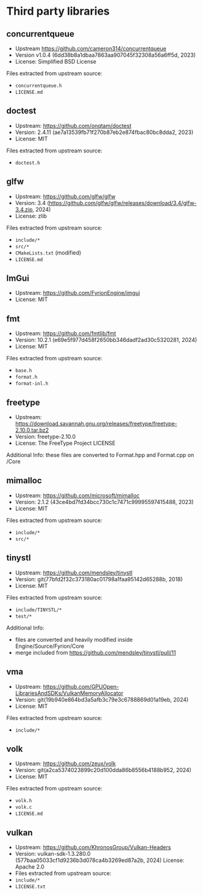 # Third party libraries

## concurrentqueue
- Upstream https://github.com/cameron314/concurrentqueue
- Version v1.0.4 (6dd38b8a1dbaa7863aa907045f32308a56a6ff5d, 2023)
- License: Simplified BSD License

Files extracted from upstream source:
- `concurrentqueue.h`
- `LICENSE.md`

## doctest
- Upstream: https://github.com/onqtam/doctest
- Version: 2.4.11 (ae7a13539fb71f270b87eb2e874fbac80bc8dda2, 2023)
- License: MIT
 
Files extracted from upstream source:

- `doctest.h`

## glfw
- Upstream: https://github.com/glfw/glfw
- Version: 3.4 (https://github.com/glfw/glfw/releases/download/3.4/glfw-3.4.zip, 2024)
- License: zlib

Files extracted from upstream source:
- `include/*`
- `src/*`
- `CMakeLists.txt` (modified)
- `LICENSE.md`


## ImGui
- Upstream: https://github.com/FyrionEngine/imgui
- License: MIT

## fmt
- Upstream: https://github.com/fmtlib/fmt
- Version: 10.2.1 (e69e5f977d458f2650bb346dadf2ad30c5320281, 2024)
- License: MIT
 
Files extracted from upstream source:

- `base.h`
- `format.h`
- `format-inl.h`

## freetype
- Upstream: https://download.savannah.gnu.org/releases/freetype/freetype-2.10.0.tar.bz2
- Version: freetype-2.10.0
- License: The FreeType Project LICENSE


Additional Info:
these files are converted to Format.hpp and Format.cpp on /Core

## mimalloc
- Upstream: https://github.com/microsoft/mimalloc
- Version: 2.1.2 (43ce4bd7fd34bcc730c1c7471c99995597415488, 2023)
- License: MIT
 
Files extracted from upstream source:
- `include/*`
- `src/*`


## tinystl
- Upstream: https://github.com/mendsley/tinystl
- Version: git(77bfd2f32c373180ac01798a1faa95142d65288b, 2018) 
- License: MIT

Files extracted from upstream source:
- `include/TINYSTL/*`
- `test/*`

Additional Info:
- files are converted and heavily modified inside Engine/Source/Fyrion/Core
- merge included from https://github.com/mendsley/tinystl/pull/11

## vma
- Upstream: https://github.com/GPUOpen-LibrariesAndSDKs/VulkanMemoryAllocator
- Version: git(19b940e864bd3a5afb3c79e3c6788869d01a19eb, 2024)
- License: MIT

Files extracted from upstream source:
- `include/*`

## volk
- Upstream: https://github.com/zeux/volk
- Version: git(a2ca5374023899c20d100dda86b8556b4188b952, 2024)
- License: MIT
 
Files extracted from upstream source:
- `volk.h`
- `volk.c`
- `LICENSE.md`

## vulkan
- Upstream: https://github.com/KhronosGroup/Vulkan-Headers
- Version: vulkan-sdk-1.3.280.0 (577baa05033cf1d9236b3d078ca4b3269ed87a2b, 2024)
  License: Apache 2.0
- 
  Files extracted from upstream source:
- `include/*`
- `LICENSE.txt`
